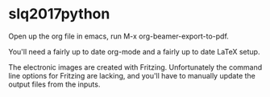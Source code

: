 # slq2017python

Open up the org file in emacs, run M-x org-beamer-export-to-pdf.

You'll need a fairly up to date org-mode and a fairly up to date LaTeX setup.

The electronic images are created with Fritzing. Unfortunately the
command line options for Fritzing are lacking, and you'll have to
manually update the output files from the inputs.
